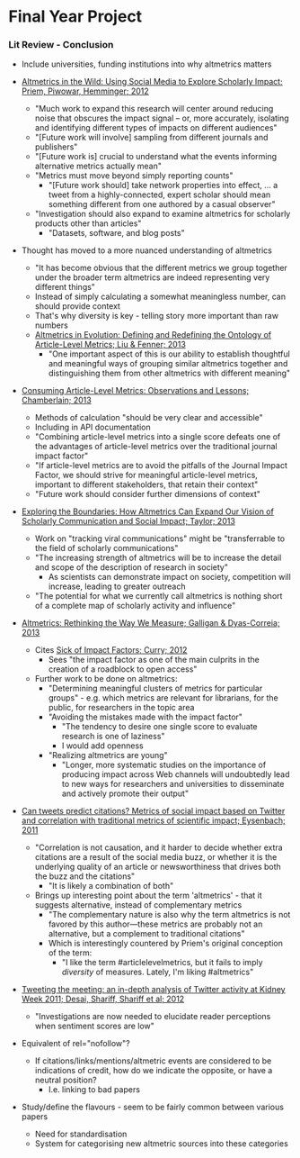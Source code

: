 # Final Year Project
### Lit Review - Conclusion

* Include universities, funding institutions into why altmetrics matters

* [Altmetrics in the Wild: Using Social Media to Explore Scholarly Impact; Priem, Piwowar, Hemminger; 2012](http://arxiv.org/abs/1203.4745)
	* "Much work to expand this research will center around reducing noise that obscures the impact signal – or, more accurately, isolating and identifying different types of impacts on different audiences"
	* "[Future work will involve] sampling from different journals and publishers"
	* "[Future work is] crucial to understand what the events informing alternative metrics actually mean"
	* "Metrics must move beyond simply reporting counts"
		* "[Future work should] take network properties into effect, … a tweet from a highly-connected, expert scholar should mean something different from one authored by a casual observer"
	* "Investigation should also expand to examine altmetrics for scholarly products other than articles"
		* "Datasets, software, and blog posts"

* Thought has moved to a more nuanced understanding of altmetrics
	* "It has become obvious that the different metrics we group together under the broader term altmetrics are indeed representing very different things"
	* Instead of simply calculating a somewhat meaningless number, can should provide context
	* That's why diversity is key - telling story more important than raw numbers
	* [Altmetrics in Evolution: Defining and Redefining the Ontology of Article-Level Metrics; Liu & Fenner; 2013](http://www.niso.org/publications/isq/2013/v25no2/lin/)
		* "One important aspect of this is our ability to establish thoughtful and meaningful ways of grouping similar altmetrics together and distinguishing them from other altmetrics with different meaning"

* [Consuming Article-Level Metrics: Observations and Lessons; Chamberlain; 2013](http://www.niso.org/publications/isq/2013/v25no2/chamberlain/)
	* Methods of calculation "should be very clear and accessible"
	* Including in API documentation
	* "Combining article-level metrics into a single score defeats one of the advantages of article-level metrics over the traditional journal impact factor"
	* "If article-level metrics are to avoid the pitfalls of the Journal Impact Factor, we should strive for meaningful article-level metrics, important to different stakeholders, that retain their context"
	* "Future work should consider further dimensions of context"
* [Exploring the Boundaries: How Altmetrics Can Expand Our Vision of Scholarly Communication and Social Impact; Taylor; 2013](http://www.niso.org/publications/isq/2013/v25no2/taylor/)
	* Work on "tracking viral communications" might be "transferrable to the field of scholarly communications"
	* "The increasing strength of altmetrics will be to increase the detail and scope of the description of research in society"
		* As scientists can demonstrate impact on society, competition will increase, leading to greater outreach
	* "The potential for what we currently call altmetrics is nothing short of a complete map of scholarly activity and influence"
* [Altmetrics: Rethinking the Way We Measure; Galligan & Dyas-Correia; 2013](http://www.sciencedirect.com/science/article/pii/S009879131300004X)
	* Cites [Sick of Impact Factors; Curry; 2012](http://occamstypewriter.org/scurry/2012/08/13/sick-of-impact-factors/)
		* Sees "the impact factor as one of the main culprits in the creation of a roadblock to open access"
	* Further work to be done on altmetrics:
		* "Determining meaningful clusters of metrics for particular groups" - e.g. which metrics are relevant for librarians, for the public, for researchers in the topic area
		* "Avoiding the mistakes made with the impact factor"
			* "The tendency to desire one single score to evaluate research is one of laziness"
			* I would add openness
		* "Realizing altmetrics are young"
			* "Longer, more systematic studies on the importance of producing impact across Web channels will undoubtedly lead to new ways for researchers and universities to disseminate and actively promote their output"
* [Can tweets predict citations? Metrics of social impact based on Twitter and correlation with traditional metrics of scientific impact; Eysenbach; 2011](http://www.jmir.org/2011/4/e123/)
	* "Correlation is not causation, and it harder to decide whether extra citations are a result of the social media buzz, or whether it is the underlying quality of an article or newsworthiness that drives both the buzz and the citations"
		* "It is likely a combination of both"
	* Brings up interesting point about the term 'altmetrics' - that it suggests alternative, instead of complementary metrics
		* "The complementary nature is also why the term altmetrics is not favored by this author—these metrics are probably not an alternative, but a complement to traditional citations"
		* Which is interestingly countered by Priem's original conception of the term:
			* "I like the term #articlelevelmetrics, but it fails to imply *diversity* of measures. Lately, I'm liking #altmetrics"
* [Tweeting the meeting: an in-depth analysis of Twitter activity at Kidney Week 2011; Desai, Shariff, Shariff et al; 2012](http://www.plosone.org/article/info:doi/10.1371/journal.pone.0040253)
	* "Investigations are now needed to elucidate reader perceptions when sentiment scores are low"

* Equivalent of rel="nofollow"?
	* If citations/links/mentions/altmetric events are considered to be indications of credit, how do we indicate the opposite, or have a neutral position?
		* I.e. linking to bad papers

* Study/define the flavours - seem to be fairly common between various papers
   * Need for standardisation
   * System for categorising new altmetric sources into these categories
